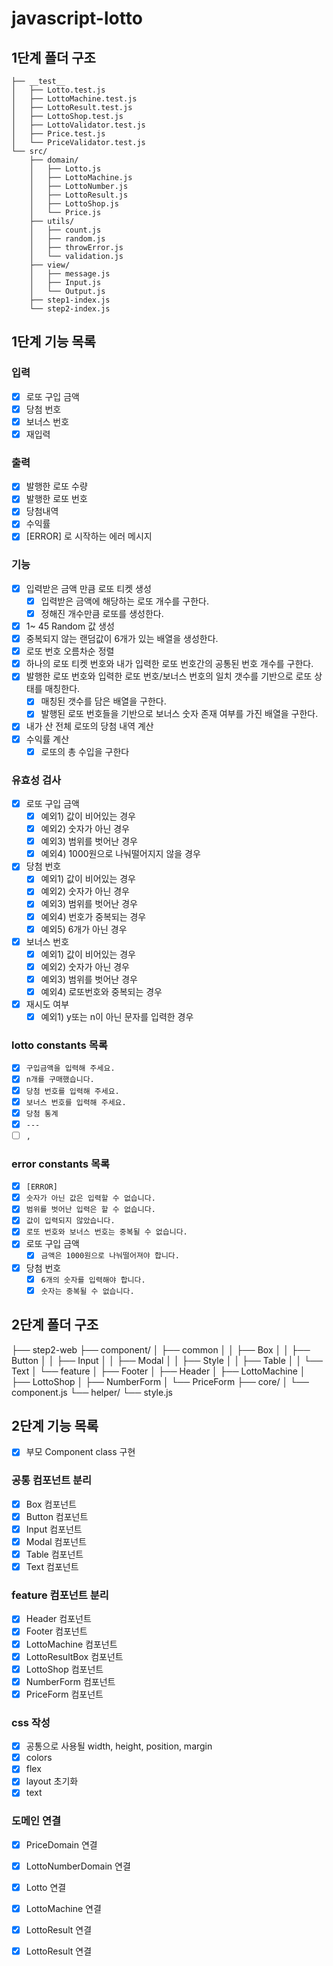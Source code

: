 # javascript-lotto 

## 1단계 폴더 구조

```
├── __test__
│   ├── Lotto.test.js
│   ├── LottoMachine.test.js
│   ├── LottoResult.test.js
│   ├── LottoShop.test.js
│   ├── LottoValidator.test.js
│   ├── Price.test.js
│   └── PriceValidator.test.js
└── src/ 
    ├── domain/
    │   ├── Lotto.js
    │   ├── LottoMachine.js
    │   ├── LottoNumber.js
    │   ├── LottoResult.js
    │   ├── LottoShop.js
    │   └── Price.js
    ├── utils/
    │   ├── count.js
    │   ├── random.js
    │   ├── throwError.js
    │   └── validation.js     
    ├── view/
    │   ├── message.js
    │   ├── Input.js
    │   └── Output.js   
    ├── step1-index.js
    └── step2-index.js
```

## 1단계 기능 목록

### **입력**

- [x]  로또 구입 금액 
- [x]  당첨 번호 
- [x]  보너스 번호
- [x]  재입력

### **출력**

- [x]  발행한 로또 수량 
- [x]  발행한 로또 번호
- [x]  당첨내역
- [x]  수익률
- [x]  [ERROR] 로 시작하는 에러 메시지

### **기능**

- [x] 입력받은 금액 만큼 로또 티켓 생성
  - [x] 입력받은 금액에 해당하는 로또 개수를 구한다.
  - [x] 정해진 개수만큼 로또를 생성한다.
- [x]  1~ 45 Random 값 생성
  - [x] 중복되지 않는 랜덤값이 6개가 있는 배열을 생성한다.
- [x]  로또 번호 오름차순 정렬
- [x]  하나의 로또 티켓 번호와 내가 입력한 로또 번호간의 공통된 번호 개수를 구한다.
- [x] 발행한 로또 번호와 입력한 로또 번호/보너스 번호의 일치 갯수를 기반으로 로또 상태를 매칭한다.
    - [x] 매칭된 갯수를 담은 배열을 구한다.
    - [x] 발행된 로또 번호들을 기반으로 보너스 숫자 존재 여부를 가진 배열을 구한다.
- [x]  내가 산 전체 로또의 당첨 내역 계산
- [x]  수익률 계산
    -[x] 로또의 총 수입을 구한다

### **유효성 검사**

- [x]  로또 구입 금액
    - [x]  예외1) 값이 비어있는 경우
    - [x]  예외2) 숫자가 아닌 경우
    - [x]  예외3) 범위를 벗어난 경우
    - [x]  예외4) 1000원으로 나눠떨어지지 않을 경우
- [x]  당첨 번호
    - [x]  예외1) 값이 비어있는 경우
    - [x]  예외2) 숫자가 아닌 경우
    - [x]  예외3) 범위를 벗어난 경우
    - [x]  예외4) 번호가 중복되는 경우
    - [x]  예외5) 6개가 아닌 경우
- [x]  보너스 번호
    - [x]  예외1) 값이 비어있는 경우
    - [x]  예외2) 숫자가 아닌 경우
    - [x]  예외3) 범위를 벗어난 경우
    - [x]  예외4) 로또번호와 중복되는 경우
- [x] 재시도 여부
    - [x] 예외1) y또는 n이 아닌 문자를 입력한 경우

### **lotto constants 목록**

- [x]  `구입금액을 입력해 주세요.`
- [x]  `n개를 구매했습니다.`
- [x]  `당첨 번호를 입력해 주세요.`
- [x]  `보너스 번호를 입력해 주세요.`
- [x]  `당첨 통계`
- [x]  `---`
- [ ]  `,`

### error constants 목록

- [x]  `[ERROR]`
- [x]  `숫자가 아닌 값은 입력할 수 없습니다.`
- [x]  `범위를 벗어난 입력은 할 수 없습니다.`
- [x]  `값이 입력되지 않았습니다.`
- [x]  `로또 번호와 보너스 번호는 중복될 수 없습니다.`
- [x]  로또 구입 금액
    - [x]  `금액은 1000원으로 나눠떨어져야 합니다.`
- [x]  당첨 번호
    - [x]  `6개의 숫자를 입력해야 합니다.`
    - [x]  `숫자는 중복될 수 없습니다.`

## 2단계 폴더 구조

├── step2-web
├── component/ 
│   ├── common
│   │   ├── Box
│   │   ├── Button
│   │   ├── Input
│   │   ├── Modal
│   │   ├── Style
│   │   ├── Table
│   │   └── Text
│   └── feature
│       ├── Footer
│       ├── Header
│       ├── LottoMachine
│       ├── LottoShop
│       ├── NumberForm
│       └── PriceForm
├── core/ 
│   └── component.js
└── helper/ 
    └── style.js

## 2단계 기능 목록

- [x] 부모 Component class 구현 

### 공통 컴포넌트 분리 
- [x] Box 컴포넌트
- [x] Button 컴포넌트
- [x] Input 컴포넌트
- [x] Modal 컴포넌트
- [x] Table 컴포넌트
- [x] Text 컴포넌트

### feature 컴포넌트 분리
- [x] Header 컴포넌트
- [x] Footer 컴포넌트
- [x] LottoMachine 컴포넌트
- [x] LottoResultBox 컴포넌트
- [x] LottoShop 컴포넌트
- [x] NumberForm 컴포넌트
- [x] PriceForm 컴포넌트

### css 작성

- [x] 공통으로 사용될 width, height, position, margin
- [x] colors 
- [x] flex
- [x] layout 초기화
- [x] text

### 도메인 연결

- [x] PriceDomain 연결
- [x] LottoNumberDomain 연결
- [x] Lotto 연결
- [x] LottoMachine 연결
- [x] LottoResult 연결
- [x] LottoResult 연결



